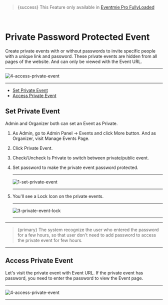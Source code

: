 > {success} This Feature only available in [Eventmie Pro FullyLoaded](https://classiebit.com/eventmie-pro-fullyloaded)

<br>

# Private Password Protected Event

Create private events with or without passwords to invite specific people with a unique link and password. These private events are hidden from all pages of the website. And can only be viewed with the Event URL.

---

![4-access-private-event](/images/v2/EventmieProFullyLoadedV2.0/17.4-access-private-event.png "4-access-private-event")

---

-   [Set Private Event](#Set-Private-Event)
-   [Access Private Event](#Access-Private-Event)

<a name="Set-Private-Event"></a>

## Set Private Event

Admin and Organizer both can set an Event as Private.

1. As Admin, go to Admin Panel -> Events and click More button. And as Organizer, visit Manage Events Page.
2. Click Private Event.
3. Check/Uncheck Is Private to switch between private/public event.
4. Set password to make the private event password protected.

    ***

    ![1-set-private-event](/images/v2/EventmieProFullyLoadedV2.0/15.1-set-private-event.png "1-set-private-event")

    ***

5. You'll see a Lock Icon on the private events.

    ***

    ![3-private-event-lock](/images/v2/EventmieProFullyLoadedV2.0/17.3-private-event-lock.png "3-private-event-lock")

    ***

---

> {primary} The system recognize the user who entered the password for a few hours, so that user don't need to add password to access the private event for few hours.

---

<a name="Access-Private-Event"></a>

## Access Private Event

Let's visit the private event with Event URL. If the private event has password, you need to enter the password to view the Event page.

---

![4-access-private-event](/images/v2/EventmieProFullyLoadedV2.0/17.4-access-private-event.png "4-access-private-event")

---
